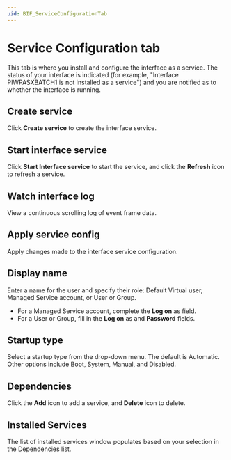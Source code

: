 ```yaml
---
uid: BIF_ServiceConfigurationTab
---
```


# Service Configuration tab

<!-- Unmodified -->

This tab is where you install and configure the interface as a service. The status of your interface is indicated (for example, "Interface PIWPASXBATCH1 is not installed as a service") and you are notified as to whether the interface is running.

## Create service
    
Click **Create service** to create the interface service. 

## Start interface service
    
Click **Start Interface service** to start the service, and click the **Refresh** icon to refresh a service. 

## Watch interface log
    
View a continuous scrolling log of event frame data. 

## Apply service config
    
Apply changes made to the interface service configuration. 

## Display name
    
Enter a name for the user and specify their role: Default Virtual user, Managed Service account, or User or Group.

* For a Managed Service account, complete the **Log on** as field.
* For a User or Group, fill in the **Log on** as and **Password** fields.

## Startup type

Select a startup type from the drop-down menu. The default is Automatic. Other options include Boot, System, Manual, and Disabled. 

## Dependencies
    
Click the **Add** icon to add a service, and **Delete** icon to delete. 

## Installed Services
    
The list of installed services window populates based on your selection in the Dependencies list. 
